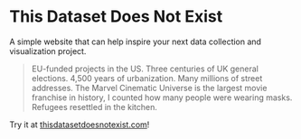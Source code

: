 # This Dataset Does Not Exist

A simple website that can help inspire your next data collection and visualization project.

> EU-funded projects in the US.
> Three centuries of UK general elections.
> 4,500 years of urbanization.
> Many millions of street addresses.
> The Marvel Cinematic Universe is the largest movie franchise in history, I counted how many people were wearing masks.
> Refugees resettled in the kitchen.

Try it at [thisdatasetdoesnotexist.com](https://thisdatasetdoesnotexist.com/)!
